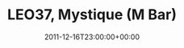 ---
templateKey: event
guid: 08968eaa-6eab-11ea-99c5-002590d1d1b0
date: 2011-12-16T23:00:00+00:00
eventTime: '11pm'
title: LEO37, Mystique (M Bar)
artist: LEO37
city: Taipei
venue: Mystique (M Bar)
group: LEO37
---